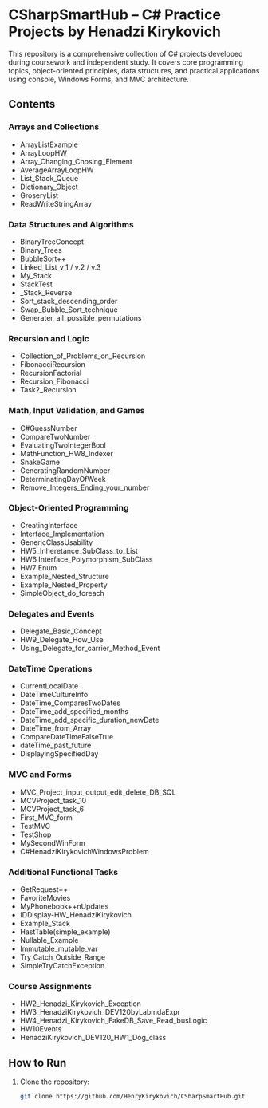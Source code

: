 # CSharpSmartHub – C# Practice Projects by Henadzi Kirykovich

This repository is a comprehensive collection of C# projects developed during coursework and independent study. It covers core programming topics, object-oriented principles, data structures, and practical applications using console, Windows Forms, and MVC architecture.

## Contents

### Arrays and Collections
- ArrayListExample
- ArrayLoopHW
- Array_Changing_Chosing_Element
- AverageArrayLoopHW
- List_Stack_Queue
- Dictionary_Object
- GroseryList
- ReadWriteStringArray

### Data Structures and Algorithms
- BinaryTreeConcept
- Binary_Trees
- BubbleSort++
- Linked_List_v_1 / v.2 / v.3
- My_Stack
- StackTest
- _Stack_Reverse
- Sort_stack_descending_order
- Swap_Bubble_Sort_technique
- Generater_all_possible_permutations

### Recursion and Logic
- Collection_of_Problems_on_Recursion
- FibonacciRecursion
- RecursionFactorial
- Recursion_Fibonacci
- Task2_Recursion

### Math, Input Validation, and Games
- C#GuessNumber
- CompareTwoNumber
- EvaluatingTwoIntegerBool
- MathFunction_HW8_Indexer
- SnakeGame
- GeneratingRandomNumber
- DeterminatingDayOfWeek
- Remove_Integers_Ending_your_number

### Object-Oriented Programming
- CreatingInterface
- Interface_Implementation
- GenericClassUsability
- HW5_Inheretance_SubClass_to_List
- HW6 Interface_Polymorphism_SubClass
- HW7 Enum
- Example_Nested_Structure
- Example_Nested_Property
- SimpleObject_do_foreach

### Delegates and Events
- Delegate_Basic_Concept
- HW9_Delegate_How_Use
- Using_Delegate_for_carrier_Method_Event

### DateTime Operations
- CurrentLocalDate
- DateTimeCultureInfo
- DateTime_ComparesTwoDates
- DateTime_add_specified_months
- DateTime_add_specific_duration_newDate
- DateTime_from_Array
- CompareDateTimeFalseTrue
- dateTime_past_future
- DisplayingSpecifiedDay

### MVC and Forms
- MVC_Project_input_output_edit_delete_DB_SQL
- MCVProject_task_10
- MCVProject_task_6
- First_MVC_form
- TestMVC
- TestShop
- MySecondWinForm
- C#HenadziKirykovichWindowsProblem

### Additional Functional Tasks
- GetRequest++
- FavoriteMovies
- MyPhonebook++nUpdates
- IDDisplay-HW_HenadziKirykovich
- Example_Stack
- HastTable(simple_example)
- Nullable_Example
- Immutable_mutable_var
- Try_Catch_Outside_Range
- SimpleTryCatchException

### Course Assignments
- HW2_Henadzi_Kirykovich_Exception
- HW3_HenadziKirykovich_DEV120byLabmdaExpr
- HW4_Henadzi_Kirykovich_FakeDB_Save_Read_busLogic
- HW10Events
- HenadziKirykovich_DEV120_HW1_Dog_class

## How to Run

1. Clone the repository:
   ```bash
   git clone https://github.com/HenryKirykovich/CSharpSmartHub.git
